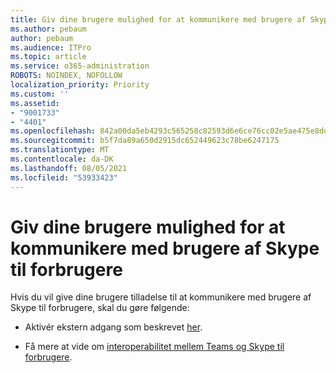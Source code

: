 ```yaml
---
title: Giv dine brugere mulighed for at kommunikere med brugere af Skype til forbrugere
ms.author: pebaum
author: pebaum
ms.audience: ITPro
ms.topic: article
ms.service: o365-administration
ROBOTS: NOINDEX, NOFOLLOW
localization_priority: Priority
ms.custom: ''
ms.assetid:
- "9001733"
- "4401"
ms.openlocfilehash: 842a00da5eb4293c565258c82593d6e6ce76cc02e5ae475e8dd7f7613640d605
ms.sourcegitcommit: b5f7da89a650d2915dc652449623c78be6247175
ms.translationtype: MT
ms.contentlocale: da-DK
ms.lasthandoff: 08/05/2021
ms.locfileid: "53933423"
---
```

# <a name="allow-your-users-to-communicate-with-skype-consumer-users"></a>Giv dine brugere mulighed for at kommunikere med brugere af Skype til forbrugere

Hvis du vil give dine brugere tilladelse til at kommunikere med brugere af Skype til forbrugere, skal du gøre følgende:

- Aktivér ekstern adgang som beskrevet [her](https://docs.microsoft.com/microsoftteams/manage-external-access#allow-or-block-domains).

- Få mere at vide om [interoperabilitet mellem Teams og Skype til forbrugere](https://docs.microsoft.com/microsoftteams/teams-skype-interop).
